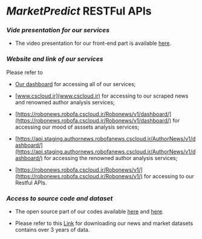 
# *MarketPredict* RESTFul APIs

### *Vide presentation for our services*
- The video presentation for our front-end part is available [here](https://www.canva.com/design/DAFe-MaRaFU/tUTmIcATAgXEPK0C0zS6xQ/watch?utm_content=DAFe-MaRaFU&utm_campaign=share_your_design&utm_medium=link&utm_source=shareyourdesignpanel). 

### *Website and link of our services*

Please refer to 
- [Our dashboard](https://robofanews.cscloud.ir/#/home/dashboard) for accessing all of our services;

- [www.cscloud.ir](www.cscloud.ir) for accessing to our scraped news and renowned author analysis services;

- [https://robonews.robofa.cscloud.ir/Robonews/v1/dashboard/](https://robonews.robofa.cscloud.ir/Robonews/v1/dashboard/) for accessing our mood of asssets analysis services;

- [https://api.staging.authornews.robofanews.cscloud.ir/AuthorNews/v1/dashboard/](https://api.staging.authornews.robofanews.cscloud.ir/AuthorNews/v1/dashboard/) for accessing the renowned author analysis services;

- [https://robonews.robofa.cscloud.ir/Robonews/v1/](https://robonews.robofa.cscloud.ir/Robonews/v1/) for accessing to our Restful APIs.



### *Access to source code and dataset*

- The open source part of our codes available [here](https://github.com/MarketPredict-BoEC/MarketPredict-RESTFul-API) and [here](https://github.com/FinBERT-SIMF/FinBERT-SIMF).

- Please refer to this [Link](https://figshare.com/articles/dataset/MarketData_for_MarketPredict_RESTFul_API_including_News_and_Market_Data/14754966) for downloading our news and market datasets contains over 3 years of data.
